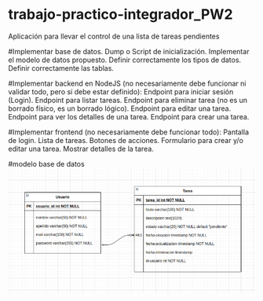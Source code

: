 # trabajo-practico-integrador_PW2
Aplicación para llevar el control de una lista de tareas pendientes

#Implementar base de datos.
Dump o Script de inicialización.
Implementar el modelo de datos propuesto.
Definir correctamente los tipos de datos.
Definir correctamente las tablas.


#Implementar backend en NodeJS (no necesariamente debe funcionar ni validar todo, pero sí debe estar definido):
Endpoint para iniciar sesión (Login).
Endpoint para listar tareas.
Endpoint para eliminar tarea (no es un borrado físico, es un borrado lógico).
Endpoint para editar una tarea.
Endpoint para ver los detalles de una tarea.
Endpoint para crear una tarea.

#Implementar frontend (no necesariamente debe funcionar todo):
Pantalla de login.
Lista de tareas. Botones de acciones.
Formulario para crear y/o editar una tarea.
Mostrar detalles de la tarea.


#modelo base de datos
![Image text](https://github.com/ElDev1/trabajo-practico-integrador_PW2/blob/master/base%20de%20datos.png)
